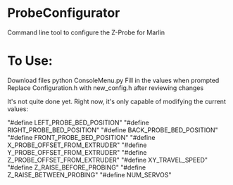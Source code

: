 # ProbeConfigurator
Command line tool to configure the Z-Probe for Marlin

# To Use: 
Download files
python ConsoleMenu.py
Fill in the values when prompted
Replace Configuration.h with new_config.h after reviewing changes

It's not quite done yet. Right now, it's only capable of modifying the current values:

"#define LEFT_PROBE_BED_POSITION"
"#define RIGHT_PROBE_BED_POSITION"
"#define BACK_PROBE_BED_POSITION"
"#define FRONT_PROBE_BED_POSITION"
"#define X_PROBE_OFFSET_FROM_EXTRUDER"
"#define Y_PROBE_OFFSET_FROM_EXTRUDER"
"#define Z_PROBE_OFFSET_FROM_EXTRUDER"
"#define XY_TRAVEL_SPEED"
"#define Z_RAISE_BEFORE_PROBING"
"#define Z_RAISE_BETWEEN_PROBING"
"#define NUM_SERVOS"
